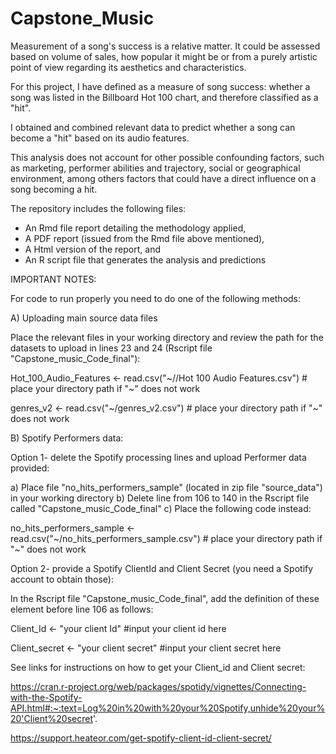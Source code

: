 # Capstone_Music

Measurement of a song's success is a relative matter. It could be assessed based on volume of sales, how popular it might be or from a purely artistic point of view regarding its aesthetics and characteristics.

For this project, I have defined as a measure of song success: whether a song  was listed in the Billboard Hot 100 chart, and therefore classified as a "hit".  

I obtained and combined relevant data to predict whether a song can become a "hit" based on its audio features. 

This analysis does not account for other possible confounding factors, such as marketing, performer abilities and trajectory, social or geographical environment, among others factors that could have a direct influence on a song becoming a hit.

The repository includes the following files:

- An Rmd file report detailing the methodology applied, 
- A PDF report (issued from the Rmd file above mentioned), 
- A Html version of the report, and 
- An R script file that generates the analysis and  predictions

IMPORTANT NOTES:

For code to run properly you need to do one of the following methods:

A) Uploading main source data  files

Place the relevant files in your working directory and review the path for the datasets to upload in lines 23 and 24 (Rscript file "Capstone_music_Code_final"): 

Hot_100_Audio_Features <- read.csv("~//Hot 100 Audio Features.csv")  # place your directory path if "~" does not work
 
genres_v2 <- read.csv("~/genres_v2.csv") # place your directory path if "~" does not work


B) Spotify Performers data:

Option 1- delete the Spotify processing lines and upload Performer data provided:

a) Place file "no_hits_performers_sample" (located in zip file "source_data") in your working directory
b) Delete line from 106 to 140 in the Rscript file called "Capstone_music_Code_final"
c) Place the following code instead:

no_hits_performers_sample <- read.csv("~/no_hits_performers_sample.csv")  # place your directory path if "~" does not work


Option 2- provide a Spotify ClientId and Client Secret (you need a Spotify account to obtain those):

In the Rscript file "Capstone_music_Code_final", add the definition of these element before line 106 as follows:

Client_Id <- "your client Id"  #input your client id here

Client_secret <- "your client secret"  #input your client secret here

See links for instructions on how to get your Client_id and Client secret:

https://cran.r-project.org/web/packages/spotidy/vignettes/Connecting-with-the-Spotify-API.html#:~:text=Log%20in%20with%20your%20Spotify,unhide%20your%20'Client%20secret'.

https://support.heateor.com/get-spotify-client-id-client-secret/



